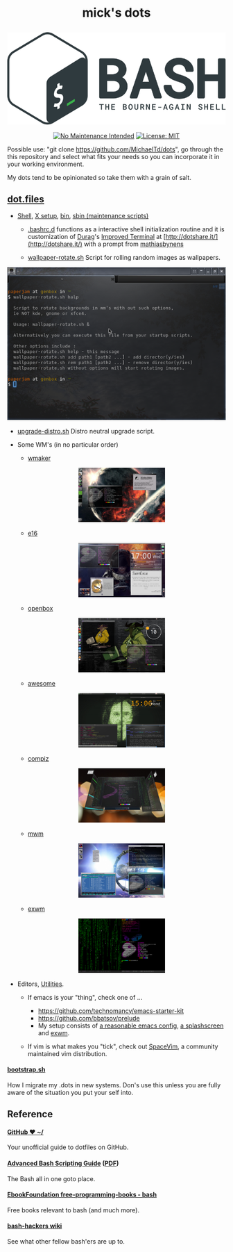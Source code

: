 # <p align="center">mick's dots</p>
<p align="center"><a href="http://www.tldp.org/LDP/abs/html/abs-guide.html"><img alt="bash-logo" src="assets/BASH_logo-transparent-bg-color.svg"></a></p>
<p align="center"><a href="http://unmaintained.tech/"><img alt="No Maintenance Intended" src="http://unmaintained.tech/badge.svg"></a> <a href="https://opensource.org/licenses/MIT"><img alt="License: MIT" src="https://img.shields.io/badge/License-MIT-yellow.svg"></a></p>

  Possible use: "git clone https://github.com/MichaelTd/dots", go through the this repository and select what fits your needs so you can incorporate it in your working environment.

  My dots tend to be opinionated so take them with a grain of salt.

## [dot.files](dot.files)

 - [Shell](dot.files/.bash_profile), [X setup](dot.files/.xinitrc), [bin](dot.files/bin/), [sbin (maintenance scripts)](dot.files/sbin/)

   * [.bashrc.d](dot.files/.bashrc.d) functions as a interactive shell initialization routine and it is customization of [Durag](http://dotshare.it/~Durag/)'s [Improved Terminal](http://dotshare.it/dots/1027/) at [http://dotshare.it/](http://dotshare.it/) with a prompt from [mathiasbynens](https://github.com/mathiasbynens/dotfiles)

   * [wallpaper-rotate.sh](dot.files/bin/wallpaper-rotate.sh)
  Script for rolling random images as wallpapers.

  <p align="center"><a href="dot.files/bin/wallpaper-rotate.sh"><img alt="Help screen" src="assets/wpr.png"></a></p>

   * [upgrade-distro.sh](dot.files/sbin/upgrade-distro.sh)
  Distro neutral upgrade script.


 - Some WM's (in no particular order)

   * [wmaker](dot.files/GNUstep/)

    <p align="center"><a href="dot.files/GNUstep/"><img width="200" alt="Window Maker" src="assets/wmaker.png"></a></p>

   * [e16](dot.files/.e16/)

    <p align="center"><a href="dot.files/.e16/"><img width="200" alt="e16" src="assets/e16.png"></a></p>

   * [openbox](dot.files/.config/openbox/)

    <p align="center"><a href="dot.files/.config/openbox/"><img width="200" alt="openbox" src="assets/openbox.png"></a></p>

   * [awesome](dot.files/.config/awesome/)

    <p align="center"><a href="dot.files/.config/awesome/"><img width="200" alt="awesome" src="assets/awesome.png"></a></p>

   * [compiz](dot.files/.config/compiz/)

    <p align="center"><a href="dot.files/.config/compiz/"><img width="200" alt="compiz" src="assets/compiz.png"></a></p>

   * [mwm](dot.files/.mwmrc)

    <p align="center"><a href="dot.files/.mwmrc"><img width="200" alt="Motif WM" src="assets/mwm.png"></a></p>

   * [exwm](https://github.com/ch11ng/exwm/wiki)

    <p align="center"><a href="https://github.com/ch11ng/exwm/wiki"><img width="200" alt="emacs(exwm)" src="assets/exwm.png"></a></p>


 - Editors, [Utilities](dot.files/.tmux.conf).

   * If emacs is your "thing", check one of ...

     - https://github.com/technomancy/emacs-starter-kit
     - https://github.com/bbatsov/prelude
     - My setup consists of [a reasonable emacs config](https://github.com/purcell/emacs.d), [a splashscreen](https://github.com/notarock/.emacs.d/blob/master/splash.png) and [exwm](https://github.com/ch11ng/exwm/wiki).

   * If vim is what makes you "tick", check out [SpaceVim](https://github.com/SpaceVim/SpaceVim), a community maintained vim distribution.

#### [bootstrap.sh](bootstrap.sh)
How I migrate my .dots in new systems. Don's use this unless you are fully aware of the situation you put your self into.

## Reference
#### [GitHub ❤ ~/](https://dotfiles.github.io/)
Your unofficial guide to dotfiles on GitHub.

#### [Advanced Bash Scripting Guide](http://www.tldp.org/LDP/abs/html/abs-guide.html) ([PDF](http://www.tldp.org/LDP/abs/abs-guide.pdf))
The Bash all in one goto place.

#### [EbookFoundation free-programming-books - bash](https://github.com/EbookFoundation/free-programming-books/blob/master/free-programming-books.md#bash)
Free books relevant to bash (and much more).

#### [bash-hackers wiki](http://wiki.bash-hackers.org/)
See what other fellow bash'ers are up to.

